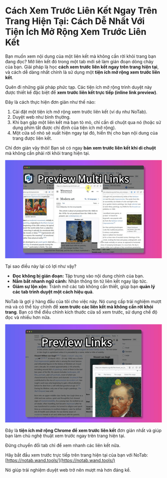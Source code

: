 
# Cách Xem Trước Liên Kết Ngay Trên Trang Hiện Tại: Cách Dễ Nhất Với Tiện Ích Mở Rộng Xem Trước Liên Kết

Bạn muốn xem nội dung của một liên kết mà không cần rời khỏi trang bạn đang đọc? Mở liên kết đó trong một tab mới sẽ làm gián đoạn dòng chảy của bạn. Giải pháp là học **cách xem trước liên kết ngay trên trang hiện tại**, và cách dễ dàng nhất chính là sử dụng một **tiện ích mở rộng xem trước liên kết**.

Quên đi những giải pháp phức tạp. Các tiện ích mở rộng trình duyệt này được thiết kế đặc biệt để **xem trước liên kết trực tiếp (inline link preview)**.

Đây là cách thực hiện đơn giản như thế nào:
1.  Cài đặt một tiện ích mở rộng xem trước liên kết (ví dụ như NoTab).
2.  Duyệt web như bình thường.
3.  Khi bạn gặp một liên kết mà bạn tò mò, chỉ cần di chuột qua nó (hoặc sử dụng phím tắt được chỉ định của tiện ích mở rộng).
4.  Một cửa sổ nhỏ sẽ xuất hiện ngay tại đó, hiển thị cho bạn nội dung của trang được liên kết.

Chỉ đơn giản vậy thôi! Bạn sẽ có ngay **bản xem trước liên kết khi di chuột** mà không cần phải rời khỏi trang hiện tại.

![Minh họa xem trước liên kết trực tiếp](../images/notab1.png)

Tại sao điều này lại có lợi như vậy?
*   **Đọc không bị gián đoạn:** Tập trung vào nội dung chính của bạn.
*   **Nắm bắt nhanh ngữ cảnh:** Nhận thông tin từ liên kết ngay lập tức.
*   **Giảm sự lộn xộn:** Tránh mở các tab không cần thiết, giúp bạn **quản lý các tab trình duyệt một cách hiệu quả**.

NoTab là gợi ý hàng đầu của tôi cho việc này. Nó cung cấp trải nghiệm mượt mà và có thể tùy chỉnh để **xem trước các liên kết mà không cần rời khỏi trang**. Bạn có thể điều chỉnh kích thước cửa sổ xem trước, sử dụng chế độ đọc và nhiều hơn nữa.

![Tùy chỉnh bản xem trước NoTab](../images/notab2.png)

Đây là **tiện ích mở rộng Chrome để xem trước liên kết** đơn giản nhất và giúp bạn làm chủ nghệ thuật xem trước ngay trên trang hiện tại.

Đừng chuyển đổi tab chỉ để xem nhanh các liên kết nữa.

Hãy bắt đầu xem trước trực tiếp trên trang hiện tại của bạn với NoTab: [https://notab.wand.tools/](https://notab.wand.tools/)

Nó giúp trải nghiệm duyệt web trở nên mượt mà hơn đáng kể.

